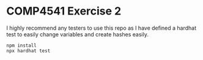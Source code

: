 # COMP4541 Exercise 2
I highly recommend any testers to use this repo as I have defined a hardhat test to easily change variables and create hashes easily.

```shell
npm install
npx hardhat test
```
